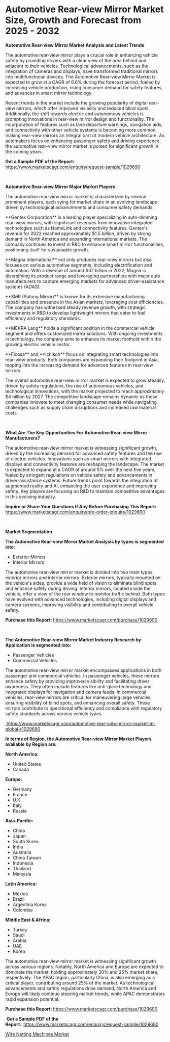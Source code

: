<p><h1>Automotive Rear-view Mirror Market Size, Growth and Forecast from 2025 - 2032</h1></p><p><strong>Automotive Rear-view Mirror Market Analysis and Latest Trends</strong></p>
<p><p>The automotive rear-view mirror plays a crucial role in enhancing vehicle safety by providing drivers with a clear view of the area behind and adjacent to their vehicles. Technological advancements, such as the integration of cameras and displays, have transformed traditional mirrors into multifunctional devices. The Automotive Rear-view Mirror Market is expected to grow at a CAGR of 6.6% during the forecast period, fueled by increasing vehicle production, rising consumer demand for safety features, and advances in smart mirror technology.</p><p>Recent trends in the market include the growing popularity of digital rear-view mirrors, which offer improved visibility and reduced blind spots. Additionally, the shift towards electric and autonomous vehicles is prompting innovations in rear-view mirror design and functionality. The incorporation of features such as lane departure warnings, navigation aids, and connectivity with other vehicle systems is becoming more common, making rear-view mirrors an integral part of modern vehicle architecture. As automakers focus on enhancing passenger safety and driving experience, the automotive rear-view mirror market is poised for significant growth in the coming years.</p></p>
<p><strong>Get a Sample PDF of the Report:&nbsp;</strong> <a href="https://www.marketscagr.com/enquiry/request-sample/1029690?utm_campaign=3345&utm_medium=2&utm_source=Github&utm_content=ia&utm_term=21032025&utm_id=automotive-rear-view-mirror">https://www.marketscagr.com/enquiry/request-sample/1029690</a></p>
<p>&nbsp;</p>
<p><strong>Automotive Rear-view Mirror Major Market Players</strong></p>
<p><p>The automotive rear-view mirror market is characterized by several prominent players, each vying for market share in an evolving landscape driven by technological advancements and consumer safety demands.</p><p>**Gentex Corporation** is a leading player specializing in auto-dimming rear-view mirrors, with significant revenues from innovative integrated technologies such as HomeLink and connectivity features. Gentex's revenue for 2022 reached approximately $1.5 billion, driven by strong demand in North America and expanding international markets. The company continues to invest in R&D to enhance smart mirror functionalities, positioning itself for sustainable growth.</p><p>**Magna International** not only produces rear-view mirrors but also focuses on various automotive segments, including electrification and automation. With a revenue of around $37 billion in 2022, Magna is diversifying its product range and leveraging partnerships with major auto manufacturers to capture emerging markets for advanced driver-assistance systems (ADAS).</p><p>**SMR (Sutong Mirror)** is known for its extensive manufacturing capabilities and presence in the Asian markets, leveraging cost efficiencies. The company has witnessed steady revenue growth, with strategic investments in R&D to develop lightweight mirrors that cater to fuel efficiency and regulatory standards.</p><p>**MEKRA Lang** holds a significant position in the commercial vehicle segment and offers customized mirror solutions. With ongoing investments in technology, the company aims to enhance its market foothold within the growing electric vehicle sector.</p><p>**Ficosa** and **Ichikoh** focus on integrating smart technologies into rear-view products. Both companies are expanding their footprint in Asia, tapping into the increasing demand for advanced features in rear-view mirrors.</p><p>The overall automotive rear-view mirror market is expected to grow steadily, driven by safety regulations, the rise of autonomous vehicles, and technological innovations, with the market projected to reach approximately $4 billion by 2027. The competitive landscape remains dynamic as these companies innovate to meet changing consumer needs while navigating challenges such as supply chain disruptions and increased raw material costs.</p></p>
<p>&nbsp;</p>
<p><strong>What Are The Key Opportunities For Automotive Rear-view Mirror Manufacturers?</strong></p>
<p><p>The automotive rear-view mirror market is witnessing significant growth, driven by the increasing demand for advanced safety features and the rise of electric vehicles. Innovations such as smart mirrors with integrated displays and connectivity features are reshaping the landscape. The market is expected to expand at a CAGR of around 5% over the next five years, fueled by stringent regulations on vehicle safety and advancements in driver-assistance systems. Future trends point towards the integration of augmented reality and AI, enhancing the user experience and improving safety. Key players are focusing on R&D to maintain competitive advantages in this evolving industry.</p></p>
<p><strong>Inquire or Share Your Questions If Any Before Purchasing This Report:</strong> <a href="https://www.marketscagr.com/enquiry/pre-order-enquiry/1029690?utm_campaign=3345&utm_medium=2&utm_source=Github&utm_content=ia&utm_term=21032025&utm_id=automotive-rear-view-mirror">https://www.marketscagr.com/enquiry/pre-order-enquiry/1029690</a></p>
<p>&nbsp;</p>
<p><strong>Market Segmentation</strong></p>
<p><strong>The Automotive Rear-view Mirror Market Analysis by types is segmented into:</strong></p>
<p><ul><li>Exterior Mirrors</li><li>Interior Mirrors</li></ul></p>
<p><p>The automotive rear-view mirror market is divided into two main types: exterior mirrors and interior mirrors. Exterior mirrors, typically mounted on the vehicle's sides, provide a wide field of vision to eliminate blind spots and enhance safety during driving. Interior mirrors, located inside the vehicle, offer a view of the rear window to monitor traffic behind. Both types have evolved with advanced technologies, including digital displays and camera systems, improving visibility and contributing to overall vehicle safety.</p></p>
<p><strong>Purchase this Report:&nbsp;</strong><a href="https://www.marketscagr.com/purchase/1029690?utm_campaign=3345&utm_medium=2&utm_source=Github&utm_content=ia&utm_term=21032025&utm_id=automotive-rear-view-mirror">https://www.marketscagr.com/purchase/1029690</a></p>
<p>&nbsp;</p>
<p><strong>The Automotive Rear-view Mirror Market Industry Research by Application is segmented into:</strong></p>
<p><ul><li>Passenger Vehicles</li><li>Commercial Vehicles</li></ul></p>
<p><p>The automotive rear-view mirror market encompasses applications in both passenger and commercial vehicles. In passenger vehicles, these mirrors enhance safety by providing improved visibility and facilitating driver awareness. They often include features like anti-glare technology and integrated displays for navigation and camera feeds. In commercial vehicles, rear-view mirrors are critical for maneuvering large vehicles, ensuring visibility of blind spots, and enhancing overall safety. These mirrors contribute to operational efficiency and compliance with regulatory safety standards across various vehicle types.</p></p>
<p><a href="https://www.marketscagr.com/automotive-rear-view-mirror-market-in-global-r1029690?utm_campaign=3345&utm_medium=2&utm_source=Github&utm_content=ia&utm_term=21032025&utm_id=automotive-rear-view-mirror">&nbsp;https://www.marketscagr.com/automotive-rear-view-mirror-market-in-global-r1029690</a></p>
<p><strong>In terms of Region, the Automotive Rear-view Mirror Market Players available by Region are:</strong></p>
<p>
    <p> <strong> North America: </strong>
        <ul>
            <li>United States</li>
            <li>Canada</li>
        </ul>
        </p> 
    <p> <strong> Europe: </strong>
        <ul>
            <li>Germany</li>
            <li>France</li>
            <li>U.K.</li>
            <li>Italy</li>
            <li>Russia</li>
        </ul>
        </p> 
    <p> <strong> Asia-Pacific: </strong>
        <ul>
            <li>China</li>
            <li>Japan</li>
            <li>South Korea</li>
            <li>India</li>
            <li>Australia</li>
            <li>China Taiwan</li>
            <li>Indonesia</li>
            <li>Thailand</li>
            <li>Malaysia</li>
        </ul>
        </p> 
    <p> <strong> Latin America: </strong>
        <ul>
            <li>Mexico</li>
            <li>Brazil</li>
            <li>Argentina Korea</li>
            <li>Colombia</li>
        </ul>
        </p> 
    <p> <strong> Middle East & Africa: </strong>
        <ul>
            <li>Turkey</li>
            <li>Saudi</li>
            <li>Arabia</li>
            <li>UAE</li>
            <li>Korea</li>
        </ul>
    </p>
    </p>
<p><p>The automotive rear-view mirror market is witnessing significant growth across various regions. Notably, North America and Europe are expected to dominate the market, holding approximately 30% and 25% market share, respectively. The APAC region, particularly China, is also emerging as a critical player, contributing around 25% of the market. As technological advancements and safety regulations drive demand, North America and Europe will likely continue steering market trends, while APAC demonstrates rapid expansion potential.</p></p>
<p><strong>Purchase this Report: </strong><a href="https://www.marketscagr.com/purchase/1029690?utm_campaign=3345&utm_medium=2&utm_source=Github&utm_content=ia&utm_term=21032025&utm_id=automotive-rear-view-mirror">https://www.marketscagr.com/purchase/1029690</a></p>
<p>&nbsp;<strong>Get a Sample PDF of the Report:&nbsp;&nbsp;</strong><a href="https://www.marketscagr.com/enquiry/request-sample/1029690?utm_campaign=3345&utm_medium=2&utm_source=Github&utm_content=ia&utm_term=21032025&utm_id=automotive-rear-view-mirror">https://www.marketscagr.com/enquiry/request-sample/1029690</a></p>
<p><strong></strong></p>
<p><p><a href="https://github.com/kumadenthela/Market-Research-Report-List-1/blob/main/wire-netting-machines-market.md?utm_campaign=3345&utm_medium=2&utm_source=Github&utm_content=ia&utm_term=21032025&utm_id=automotive-rear-view-mirror">Wire Netting Machines Market</a></p></p>